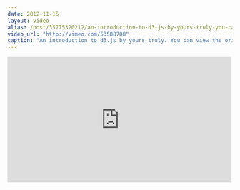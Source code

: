 ```yaml
---
date: 2012-11-15
layout: video
alias: /post/35775320212/an-introduction-to-d3-js-by-yours-truly-you-can
video_url: "http://vimeo.com/53588708"
caption: "An introduction to d3.js by yours truly. You can view the original &quot;slides&quot; here&#58; http&#58;//latentflip.github.com/d3/techmeetup/"
---
```


<iframe src="http://player.vimeo.com/video/53588708" width="500" height="281" frameborder="0"></iframe>
